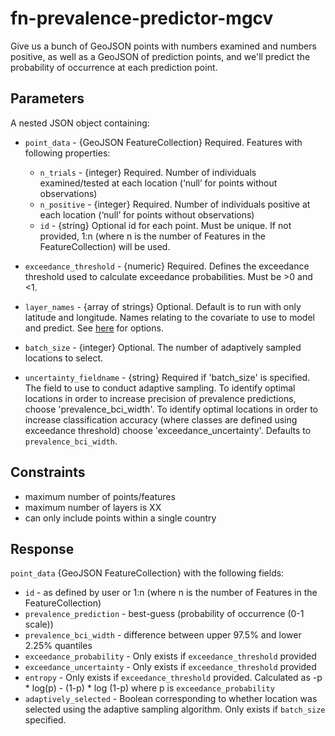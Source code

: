 # fn-prevalence-predictor-mgcv

Give us a bunch of GeoJSON points with numbers examined and numbers positive, as well as a GeoJSON of prediction points, and we'll predict the probability of occurrence at each prediction point.

## Parameters

A nested JSON object containing:
- `point_data` - {GeoJSON FeatureCollection} Required. Features with following properties:
  - `n_trials` - {integer} Required. Number of individuals examined/tested at each location (‘null’ for points without observations)
  - `n_positive` - {integer} Required. Number of individuals positive at each location (‘null’ for points without observations)
  - `id` - {string} Optional id for each point. Must be unique. If not provided, 1:n (where n is the number of Features in the FeatureCollection) will be used.
  
- `exceedance_threshold` - {numeric} Required. Defines the exceedance threshold used to calculate exceedance probabilities. Must be >0 and <1. 

- `layer_names` - {array of strings} Optional. Default is to run with only latitude and longitude. Names relating to the covariate to use to model and predict. See [here](https://github.com/disarm-platform/fn-covariate-extractor/blob/master/SPECS.md) for options.

- `batch_size` - {integer} Optional. The number of adaptively sampled locations to select.

- `uncertainty_fieldname` - {string} Required if 'batch_size' is specified. The field to use to conduct adaptive sampling. To identify optimal locations in order to increase precision of prevalence predictions, choose 'prevalence_bci_width'. To identify optimal locations in order to increase classification accuracy (where classes are defined using exceedance threshold) choose 'exceedance_uncertainty'. Defaults to `prevalence_bci_width`.


## Constraints

- maximum number of points/features
- maximum number of layers is XX
- can only include points within a single country

## Response

`point_data` {GeoJSON FeatureCollection} with the following fields: 
- `id` - as defined by user or 1:n (where n is the number of Features in the FeatureCollection)
- `prevalence_prediction` - best-guess (probability of occurrence (0-1 scale))
- `prevalence_bci_width` - difference between upper 97.5% and lower 2.25% quantiles
- `exceedance_probability` - Only exists if `exceedance_threshold` provided
- `exceedance_uncertainty` - Only exists if `exceedance_threshold` provided
- `entropy` - Only exists if `exceedance_threshold` provided. Calculated as -p * log(p) - (1-p) * log (1-p) where p is `exceedance_probability`
- `adaptively_selected` - Boolean corresponding to whether location was selected using the adaptive sampling algorithm. Only exists if `batch_size` specified. 